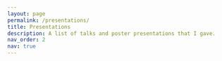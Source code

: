 ```yaml
---
layout: page
permalink: /presentations/
title: Presentations
description: A list of talks and poster presentations that I gave.
nav_order: 2
nav: true
---
```

